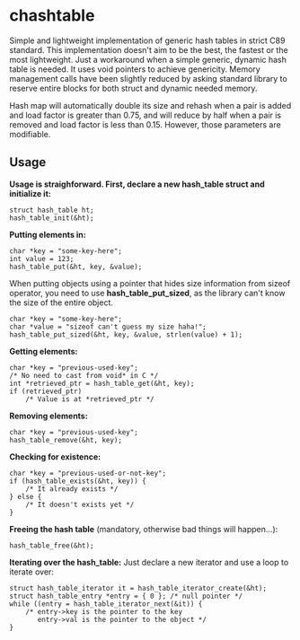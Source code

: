 # chashtable

Simple and lightweight implementation of generic hash tables in strict C89 standard.
This implementation doesn't aim to be the best, the fastest or the most lightweight. Just a workaround when a simple generic, dynamic hash table is needed. It uses void pointers to achieve genericity. Memory management calls have been slightly reduced by asking standard library to reserve entire blocks for both struct and dynamic needed memory.

Hash map will automatically double its size and rehash when a pair is added and load factor is greater than 0.75, and will reduce by half when a pair is removed and load factor is less than 0.15. However, those parameters are modifiable.

## Usage
**Usage is straighforward. First, declare a new hash_table struct and initialize it:**

    struct hash_table ht;
    hash_table_init(&ht);

**Putting elements in:**

    char *key = "some-key-here";
    int value = 123;
    hash_table_put(&ht, key, &value);

When putting objects using a pointer that hides size information from sizeof operator, you need to use **hash_table_put_sized**, as the library can't know the size of the entire object.

    char *key = "some-key-here";
    char *value = "sizeof can't guess my size haha!";
    hash_table_put_sized(&ht, key, &value, strlen(value) + 1);

**Getting elements:**

    char *key = "previous-used-key";
    /* No need to cast from void* in C */
    int *retrieved_ptr = hash_table_get(&ht, key);
    if (retrieved_ptr)
	    /* Value is at *retrieved_ptr */

**Removing elements:**

    char *key = "previous-used-key";
    hash_table_remove(&ht, key);

**Checking for existence:**

    char *key = "previous-used-or-not-key";
    if (hash_table_exists(&ht, key)) {
        /* It already exists */
    } else {
        /* It doesn't exists yet */
    }

**Freeing the hash table** (mandatory, otherwise bad things will happen...):

    hash_table_free(&ht);

**Iterating over the hash_table:**
Just declare a new iterator and use a loop to iterate over:

    struct hash_table_iterator it = hash_table_iterator_create(&ht);
    struct hash_table_entry *entry = { 0 }; /* null pointer */
    while ((entry = hash_table_iterator_next(&it)) {
        /* entry->key is the pointer to the key
           entry->val is the pointer to the object */
    }
